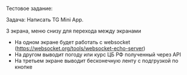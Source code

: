 Тестовое задание:

Задача: Написать TG Mini App. 
 
3 экрана, меню снизу для перехода между экранами

 - На одном экране будет работать с websocket (https://websocket.org/tools/websocket-echo-server)
 - На другом выводит погоду или курс ЦБ РФ полученный через API
 - На третьем экране выводит бесконечную ленту с подгрузкой по кнопке
